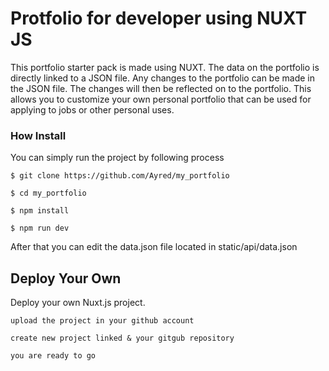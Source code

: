 # Protfolio for developer using NUXT JS

This portfolio starter pack is made using NUXT. The data on the portfolio is directly linked to a JSON file. Any changes to the portfolio can be made in the JSON file. The changes will then be reflected on to the portfolio.
This allows you to customize your own personal portfolio that can be used for applying to jobs or other personal uses.

### How Install

You can simply run the project by following process

```shell
$ git clone https://github.com/Ayred/my_portfolio
```

```shell
$ cd my_portfolio
```

```shell
$ npm install
```

```shell
$ npm run dev
```

After that you can edit the data.json file located in static/api/data.json

## Deploy Your Own

Deploy your own Nuxt.js project.

```shell
upload the project in your github account
```

```shell
create new project linked & your gitgub repository
```

```shell
you are ready to go
```

